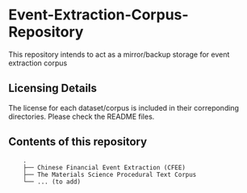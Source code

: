# Event-Extraction-Corpus-Repository
This repository intends to act as a mirror/backup storage for event extraction corpus

## Licensing Details
The license for each dataset/corpus is included in their correponding directories. Please check the README files.

## Contents of this repository
        .
        ├── Chinese Financial Event Extraction (CFEE)
        ├── The Materials Science Procedural Text Corpus
        └── ... (to add)


